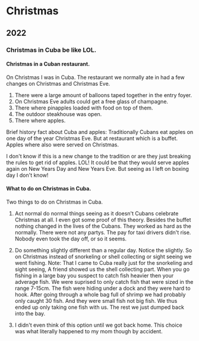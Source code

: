 # Christmas
## 2022
### Christmas in Cuba be like LOL.
#### Christmas in a Cuban restaurant.
On Christmas I was in Cuba. The restaurant we normally ate in had a few changes on Christmas and Christmas Eve.

1. There were a large amount of balloons taped together in the entry foyer. 
2. On Christmas Eve adults could get a free glass of champagne.
3. There where pinapples loaded with food on top of them.
4. The outdoor steakhouse was open.
5. There where apples.

Brief history fact about Cuba and apples:
Traditionally Cubans eat apples on one day of the year Christmas Eve.
But at restaurant which is a buffet. Apples where also were served on Christmas.

I don't know if this is a new change to the tradition or are they just breaking the rules to get rid of apples. LOL!
It could be that they would serve apples again on New Years Day and New Years Eve. But seeing as I left on boxing day I don't know!

#### What to do on Christmas in Cuba.
Two things to do on Christmas in Cuba.
1. Act normal do normal things seeing as it doesn't Cubans celebrate Christmas at all. I even got some proof of this theory. Besides the buffet nothing changed in the lives of the Cubans. They worked as hard as the normally. There were not any partys. The pay for taxi drivers didn't rise. Nobody even took the day off, or so it seems.

2. Do something slightly different than a regular day. Notice the slightly. So on Christmas instead of snorkeling or shell collecting or sight seeing we went fishing. Note: That I came to Cuba really just for the snorkeling and sight seeing, A friend showed us the shell collecting part. When you go fishing in a large bay you suspect to catch fish heavier then your adverage fish. We were suprised to only catch fish that were sized in the range 7-15cm. The fish were hiding under a dock and they were hard to hook. After going through a whole bag full of shrimp we had probably only caught 30 fish. And they were small fish not big fish. We thus ended up only taking one fish with us. The rest we just dumped back into the bay.

3. I didn't even think of this option until we got back home. This choice was what literally happened to my mom though by accident.
